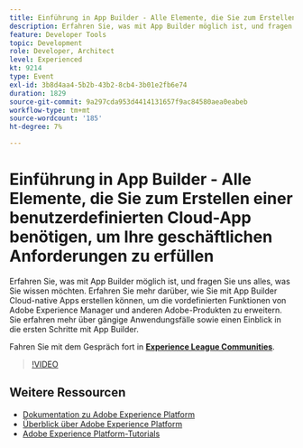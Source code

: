 ```yaml
---
title: Einführung in App Builder - Alle Elemente, die Sie zum Erstellen einer benutzerdefinierten Cloud-App benötigen, um Ihre geschäftlichen Anforderungen zu erfüllen
description: Erfahren Sie, was mit App Builder möglich ist, und fragen Sie uns alles, was Sie wissen möchten. Erfahren Sie mehr darüber, wie Sie mit App Builder Cloud-native Apps erstellen können, um die vordefinierten Funktionen von Adobe Experience Manager und anderen Adobe-Produkten zu erweitern. Sie erfahren mehr über gängige Anwendungsfälle sowie einen Einblick in die ersten Schritte mit App Builder.
feature: Developer Tools
topic: Development
role: Developer, Architect
level: Experienced
kt: 9214
type: Event
exl-id: 3b8d4aa4-5b2b-43b2-8cb4-3b01e2fb6e74
duration: 1829
source-git-commit: 9a297cda953d4414131657f9ac84580aea0eabeb
workflow-type: tm+mt
source-wordcount: '185'
ht-degree: 7%

---
```


# Einführung in App Builder - Alle Elemente, die Sie zum Erstellen einer benutzerdefinierten Cloud-App benötigen, um Ihre geschäftlichen Anforderungen zu erfüllen

Erfahren Sie, was mit App Builder möglich ist, und fragen Sie uns alles, was Sie wissen möchten. Erfahren Sie mehr darüber, wie Sie mit App Builder Cloud-native Apps erstellen können, um die vordefinierten Funktionen von Adobe Experience Manager und anderen Adobe-Produkten zu erweitern. Sie erfahren mehr über gängige Anwendungsfälle sowie einen Einblick in die ersten Schritte mit App Builder.

Fahren Sie mit dem Gespräch fort in **[Experience League Communities](https://adobe.ly/3AYeJlv)**.

>[!VIDEO](https://video.tv.adobe.com/v/337767/?quality=12&learn=on&hidetitle=true)

## Weitere Ressourcen

- [Dokumentation zu Adobe Experience Platform](https://experienceleague.adobe.com/docs/experience-platform.html?lang=de)
- [Überblick über Adobe Experience Platform](https://experienceleague.adobe.com/docs/experience-platform/landing/home.html?lang=de)
- [Adobe Experience Platform-Tutorials](https://experienceleague.adobe.com/docs/platform-learn/tutorials/overview.html?lang=de)
